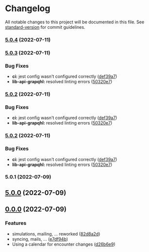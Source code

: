 # Changelog

All notable changes to this project will be documented in this file. See [standard-version](https://github.com/conventional-changelog/standard-version) for commit guidelines.

### [5.0.4](https://github.com/Badminton-Apps/badman/compare/v5.0.3...v5.0.4) (2022-07-11)

### [5.0.3](https://github.com/Badminton-Apps/badman/compare/v5.0.0...v5.0.3) (2022-07-11)


### Bug Fixes

* **ci:** jest config wasn't configured correctly ([def39a7](https://github.com/Badminton-Apps/badman/commit/def39a74b320b122c87da462a7aec743e4809e9a))
* **lib-api-grapqhl:** resolved linting errors ([50320e7](https://github.com/Badminton-Apps/badman/commit/50320e7df6f8c4fed0cce50e83609ab159521cba))

### [5.0.2](https://github.com/Badminton-Apps/badman/compare/v5.0.0...v5.0.2) (2022-07-11)


### Bug Fixes

* **ci:** jest config wasn't configured correctly ([def39a7](https://github.com/Badminton-Apps/badman/commit/def39a74b320b122c87da462a7aec743e4809e9a))
* **lib-api-grapqhl:** resolved linting errors ([50320e7](https://github.com/Badminton-Apps/badman/commit/50320e7df6f8c4fed0cce50e83609ab159521cba))

### [5.0.2](https://github.com/Badminton-Apps/badman/compare/v5.0.0...v5.0.2) (2022-07-11)


### Bug Fixes

* **ci:** jest config wasn't configured correctly ([def39a7](https://github.com/Badminton-Apps/badman/commit/def39a74b320b122c87da462a7aec743e4809e9a))
* **lib-api-grapqhl:** resolved linting errors ([50320e7](https://github.com/Badminton-Apps/badman/commit/50320e7df6f8c4fed0cce50e83609ab159521cba))

### 5.0.1 (2022-07-09)

## [5.0.0](https://github.com/Badminton-Apps/badman/compare/v0.0.0...v5.0.0) (2022-07-09)

## [0.0.0](https://github.com/Badminton-Apps/badman/compare/v4.42.3...v0.0.0) (2022-07-09)


### Features

* simulations, mailing, ... reworked ([82d8a2d](https://github.com/Badminton-Apps/badman/commit/82d8a2d88b97e4d2c18e8b465bab10616f312dc4))
* syncing, mails, ... ([e7df94b](https://github.com/Badminton-Apps/badman/commit/e7df94b98ce896da42a07b6c6cc5fcd2538dc894))
* Using a calendar for encounter changes ([d26b6e9](https://github.com/Badminton-Apps/badman/commit/d26b6e938b0cbda983b06f777ef2d2b96e61ead7))
